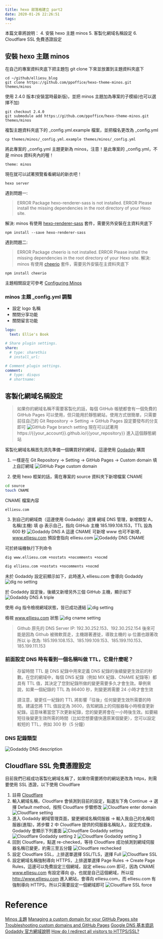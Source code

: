 ```yaml
---
title: hexo 部落格建立 part2
date: 2020-01-26 22:26:51
tags:
---
```



本篇文章將說明：
4. 安裝 hexo 主題 minos
5. 客製化網域名稱設定
6. Cloudflare SSL 免費憑證設定

## 安裝 hexo 主題 minos
在自己的專案資料夾底下把主題包 git clone 下來並放置到主題資料夾底下
```
cd ~/github/elliesu_blog
git clone https://github.com/ppoffice/hexo-theme-minos.git themes/minos
```

使用 2.4.0 版本(安裝當時最新版)，並把 minos 主題加為專案的子模組(也可以選擇不加)
```
git checkout 2.4.0
git submodule add https://github.com/ppoffice/hexo-theme-minos.git themes/minos
```

複製主題資料夾底下的 _config.yml.example 檔案，並把檔名更改為 _config.yml
```
cp themes/minos/_config.yml.example themes/minos/_config.yml
```

將此專案的 _config.yml 主題更新為 minos，注意！是此專案的 _config.yml，不是 minos 資料夾內的喔！
```
theme: minos
```

現在就可以試著預覽看看網站的新衣吧！
```
hexo server
```

遇到問題一: 
> ERROR Package hexo-renderer-sass is not installed.
> ERROR Please install the missing dependencies in the root directory of your Hexo site.

解決: minos 有使用 [hexo-renderer-sass](https://github.com/knksmith57/hexo-renderer-sass) 套件，需要另外安裝在主資料夾底下
```
npm install --save hexo-renderer-sass
```

遇到問題二:
> ERROR Package cheerio is not installed.
> ERROR Please install the missing dependencies in the root directory of your Hexo site.
解決: minos 有使用 [cheerio](https://www.npmjs.com/package/cheerio) 套件，需要另外安裝在主資料夾底下
```
npm install cheerio
```

主題相關設定可參考 [Configuring Minos](https://blog.zhangruipeng.me/hexo-theme-minos/Configuring-Minos/)

### minos 主題 _config.yml 調整
- 設定 logo 名稱
- 關閉分享功能
- 關閉留言功能
```yaml
logo:
  text: Ellie's Book

# Share plugin settings.
share:
  # type: sharethis
  # install_url:

# Comment plugin settings.
comment:
  # type: disqus
  # shortname:
```

## 客製化網域名稱設定
> 如果你的網域名稱不需要客製化的話，每個 GitHub 帳號都會有一個免費的 GitHub Pages 可以使用，但只能用於靜態網站，使用方式很簡單，只需要前往自己的 Git Repository -> Setting -> GitHub Pages 設定要發布的分支即可
> ![GitHub Page branch setting](../../../images/github-page-branch-setting.png)
> 現在可以試著用 https://{{your_account}}.github.io/{{your_repository}} 進入這個靜態網站

客製化網域名稱首先須先準備一個購買好的網域，這邊使用 [Godaddy](https://www.godaddy.com/) 購買
1. 一樣是在 Git Repository -> Setting -> GitHub Pages -> Custom domain 填上自訂網域
![GitHub Page custom domain](../../../images/github-page-custom-domain.png)

2. 使用 hexo 框架的話，需在專案的 source 資料夾下新增檔案 CNAME
```bash
cd source
touch CNAME
```

CNAME 檔案內容
```
elliesu.com
```

3. 到自己的網域商（這邊使用 Godaddy）選擇 網域 DNS 管理，新增類型 A，名稱(主機) 填 @ 表示自己，指向 GitHub 主機 185.199.108.153，TTL 設為 600 秒
![Godaddy DNS A](../../../images/godaddy-dns-a.png)
這邊 CNAME 可新增 www 也可不新增，www.elliesu.com 預設會指向 elliesu.com
![Godaddy DNS CNAME](../../../images/godaddy-dns-cname.png)

可於終端機執行下列命令
```bash
dig www.elliesu.com +nostats +nocomments +nocmd

dig elliesu.com +nostats +nocomments +nocmd
```

未於 Godaddy 設定前顯示如下，此時進入 elliesu.com 會導向 Godaddy
![dig no setting](../../../images/dig-no-setting.png)

於 Godaddy 設定後，後續又新增另外三個 GitHub 主機，顯示如下
![Godaddy DNS A triple](../../../images/godaddy-dns-a-2.png)
 
 使用 dig 指令檢視網域狀態，皆已成功連結
 ![dig setting](../../../images/dig-setting.png)
 
 檢視 www.elliesu.com 狀態
 ![dig cname setting](../../../images/dig-cname-setting.png)

> Github 原先的 DNS Server IP: 192.30.252.153、192.30.252.154
> 後來可能是因為 Github 被微軟買走，主機跟著遷徙，導致主機的 ip 位置也跟著改
> 所以 ip 改為: 185.199.108.153、185.199.109.153、185.199.110.153、185.199.111.153

### 前面設定 DNS 時有看到一個名稱叫做 TTL，它是什麼呢？
> 存留時間 TTL 是 DNS 紀錄中用來定義 DNS 紀錄的後續變更生效前的秒數。在您的網域中，每個 DNS 紀錄（例如 MX 紀錄、CNAME 紀錄等）都具有 TTL 值，其決定了您對紀錄所做的變更需要多久才會生效。舉例來說，如果一個紀錄的 TTL 為 86400 秒，則變更將需要 24 小時才會生效
> 
> 請注意，變更任一紀錄的 TTL 將影響「往後」任何變更生效所需要的時間。建議您將 TTL 值設定為 3600，告知網路上的伺服器每小時檢查更新紀錄。這意味著當您下次更新紀錄，您的變更將會在一小時後生效。如要縮短往後變更生效所需的時間（比如您想要儘快還原某個變更），您可以設定較短的 TTL，例如 300 秒（5 分鐘）

### DNS 記錄類型
![Godaddy DNS description](../../../images/godaddy-dns-description.png)

## Cloudflare SSL 免費憑證設定
目前我們已經成功客製化網域名稱了，如果你需要將你的網站更改為 https，則需要使用 SSL 憑證，以下使用 Cloudflare
1. 註冊 [Cloudflare](https://www.cloudflare.com/zh-tw/)
2. 輸入網域名稱，Cloudflare 會偵測到目前的設定，點選左下角 Continue -> 選擇 Default method，按照 Cloudflare 步驟修改
![Cloudflare enter domain](../../../images/cloudflare-enter-domain.png)
![Cloudflare setting](../../../images/cloudflare-setting.png)
3. 進入 Godaddy 網域管理頁面，變更網域名稱伺服器 -> 輸入我自己的名稱伺服器(進階)，將步驟 2 中 Cloudflare 提供的伺服器名稱貼入，設定完成後，Godaddy 會顯示下列畫面
![Cloudflare Godaddy setting](../../../images/cloudflare-godaddy-setting.png)
![Cloudflare Godaddy setting 2](../../../images/cloudflare-godaddy-setting-2.png)
![Cloudflare Godaddy setting 3](../../../images/cloudflare-godaddy-setting-3.png)
4. 回到 Cloudflare，點選 re-checked，等待 Cloudflare 成功偵測到網域伺服器名稱已變更，約需三至五分鐘
![Cloudflare rechecked](../../../images/cloudflare-rechecked.png)
5. 設定 Cloudflare SSL，上排選單選擇 SSL/TLS，選擇 Full
![Cloudflare SSL](../../../images/cloudflare-ssl.png)
9. 設定網域名稱強制導向 HTTPS，上排選單選擇 Page Rules -> Create Page Rules，這邊可以免費設定三個網域，設定 elliesu.com 即可，因為 CNAME www.elliesu.com 有設定導向 @，也就是自己這個網域，所以從 http://www.elliesu.com 進入網站，會導向 elliesu.com，而 elliesu.com 有強制導向 HTTPS，所以只需要設定一個網域即可
![Cloudflare SSL force](../../../images/cloudflare-ssl-force.png)


# Reference
[Minos 主題](https://github.com/ppoffice/hexo-theme-minos)
[Managing a custom domain for your GitHub Pages site](https://help.github.com/en/github/working-with-github-pages/managing-a-custom-domain-for-your-github-pages-site)
[Troubleshooting custom domains and GitHub Pages](https://help.github.com/en/github/working-with-github-pages/troubleshooting-custom-domains-and-github-pages#dns-misconfiguration)
[Google DNS 基本資訊](https://support.google.com/a/answer/48090?hl=zh-Hant)
[Godaddy 官方網域說明](https://tw.godaddy.com/help/dns-680)
[How do I redirect all visitors to HTTPS/SSL?](https://support.cloudflare.com/hc/en-us/articles/204144518)